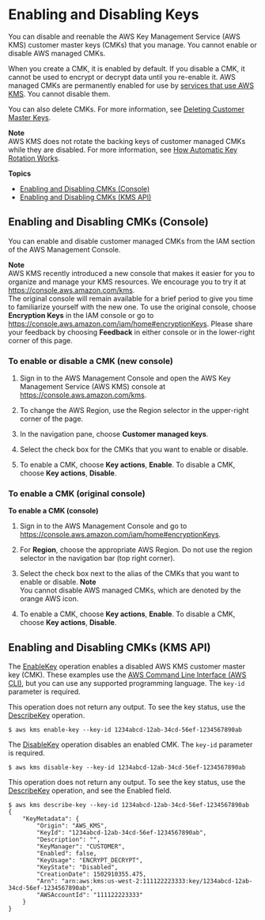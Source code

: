 # Enabling and Disabling Keys<a name="enabling-keys"></a>

You can disable and reenable the AWS Key Management Service \(AWS KMS\) customer master keys \(CMKs\) that you manage\. You cannot enable or disable AWS managed CMKs\.

When you create a CMK, it is enabled by default\. If you disable a CMK, it cannot be used to encrypt or decrypt data until you re\-enable it\. AWS managed CMKs are permanently enabled for use by [services that use AWS KMS](service-integration.md)\. You cannot disable them\.

You can also delete CMKs\. For more information, see [Deleting Customer Master Keys](deleting-keys.md)\.

**Note**  
AWS KMS does not rotate the backing keys of customer managed CMKs while they are disabled\. For more information, see [How Automatic Key Rotation Works](rotate-keys.md#rotate-keys-how-it-works)\.

**Topics**
+ [Enabling and Disabling CMKs \(Console\)](#enabling-keys-console)
+ [Enabling and Disabling CMKs \(KMS API\)](#enabling-keys-api)

## Enabling and Disabling CMKs \(Console\)<a name="enabling-keys-console"></a>

You can enable and disable customer managed CMKs from the IAM section of the AWS Management Console\.

**Note**  
AWS KMS recently introduced a new console that makes it easier for you to organize and manage your KMS resources\. We encourage you to try it at [https://console\.aws\.amazon\.com/kms](https://console.aws.amazon.com/kms)\.  
The original console will remain available for a brief period to give you time to familiarize yourself with the new one\. To use the original console, choose **Encryption Keys** in the IAM console or go to [https://console\.aws\.amazon\.com/iam/home\#encryptionKeys](https://console.aws.amazon.com/iam/home#encryptionKeys)\. Please share your feedback by choosing **Feedback** in either console or in the lower\-right corner of this page\.

### To enable or disable a CMK \(new console\)<a name="editing-keys-kms-console"></a>

1. Sign in to the AWS Management Console and open the AWS Key Management Service \(AWS KMS\) console at [https://console\.aws\.amazon\.com/kms](https://console.aws.amazon.com/kms)\.

1. To change the AWS Region, use the Region selector in the upper\-right corner of the page\.

1. In the navigation pane, choose **Customer managed keys**\.

1. Select the check box for the CMKs that you want to enable or disable\.

1. To enable a CMK, choose **Key actions**, **Enable**\. To disable a CMK, choose **Key actions**, **Disable**\.

### To enable a CMK \(original console\)<a name="editing-keys-iam-console"></a>

**To enable a CMK \(console\)**

1. Sign in to the AWS Management Console and go to [https://console\.aws\.amazon\.com/iam/home\#encryptionKeys](https://console.aws.amazon.com/iam/home#encryptionKeys)\.

1. For **Region**, choose the appropriate AWS Region\. Do not use the region selector in the navigation bar \(top right corner\)\.

1. Select the check box next to the alias of the CMKs that you want to enable or disable\.
**Note**  
You cannot disable AWS managed CMKs, which are denoted by the orange AWS icon\.

1. To enable a CMK, choose **Key actions**, **Enable**\. To disable a CMK, choose **Key actions**, **Disable**\.

## Enabling and Disabling CMKs \(KMS API\)<a name="enabling-keys-api"></a>

The [EnableKey](https://docs.aws.amazon.com/kms/latest/APIReference/API_EnableKey.html) operation enables a disabled AWS KMS customer master key \(CMK\)\. These examples use the [AWS Command Line Interface \(AWS CLI\)](https://aws.amazon.com/cli/), but you can use any supported programming language\. The `key-id` parameter is required\.

This operation does not return any output\. To see the key status, use the [DescribeKey](https://docs.aws.amazon.com/kms/latest/APIReference/API_DescribeKey.html) operation\.

```
$ aws kms enable-key --key-id 1234abcd-12ab-34cd-56ef-1234567890ab
```

The [DisableKey](https://docs.aws.amazon.com/kms/latest/APIReference/API_DisableKey.html) operation disables an enabled CMK\. The `key-id` parameter is required\.

```
$ aws kms disable-key --key-id 1234abcd-12ab-34cd-56ef-1234567890ab
```

This operation does not return any output\. To see the key status, use the [DescribeKey](https://docs.aws.amazon.com/kms/latest/APIReference/API_DescribeKey.html) operation, and see the Enabled field\.

```
$ aws kms describe-key --key-id 1234abcd-12ab-34cd-56ef-1234567890ab
{
    "KeyMetadata": {
        "Origin": "AWS_KMS",
        "KeyId": "1234abcd-12ab-34cd-56ef-1234567890ab",
        "Description": "",
        "KeyManager": "CUSTOMER",
        "Enabled": false,
        "KeyUsage": "ENCRYPT_DECRYPT",
        "KeyState": "Disabled",
        "CreationDate": 1502910355.475,
        "Arn": "arn:aws:kms:us-west-2:111122223333:key/1234abcd-12ab-34cd-56ef-1234567890ab",
        "AWSAccountId": "111122223333"
    }
}
```